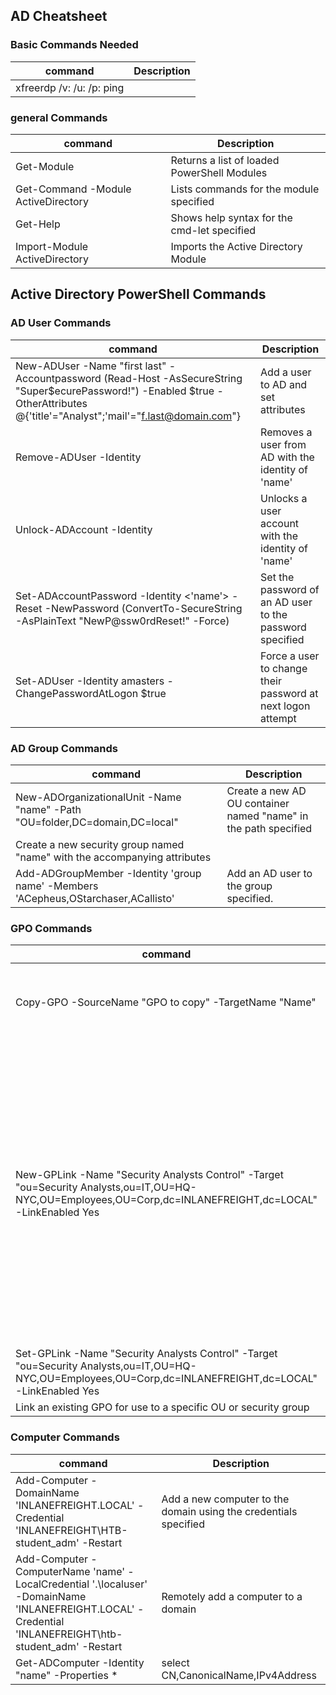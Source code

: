 ## AD Cheatsheet

### Basic Commands Needed
|command|Description|
|---|---|
|xfreerdp /v:<IP> /u:<User> /p:<Password> ping <IP>||

### general Commands 
|command|Description|
|---|---|
|Get-Module | Returns a list of loaded PowerShell Modules |
|Get-Command -Module ActiveDirectory |Lists commands for the module specified |
|Get-Help <cmd-let> | Shows help syntax for the cmd-let specified |
|Import-Module ActiveDirectory | Imports the Active Directory Module|

## Active Directory PowerShell Commands
### AD User Commands
|command|Description|
|---|---|
|New-ADUser -Name "first last" -Accountpassword (Read-Host -AsSecureString "Super$ecurePassword!") -Enabled $true -OtherAttributes @{'title'="Analyst";'mail'="f.last@domain.com"}|Add a user to AD and set attributes|
|Remove-ADUser -Identity <name> |Removes a user from AD with the identity of 'name'|
|Unlock-ADAccount -Identity <name>|Unlocks a user account with the identity of 'name'|
|Set-ADAccountPassword -Identity <'name'> -Reset -NewPassword (ConvertTo-SecureString -AsPlainText "NewP@ssw0rdReset!" -Force)|Set the password of an AD user to the password specified|
|Set-ADUser -Identity amasters -ChangePasswordAtLogon $true |Force a user to change their password at next logon attempt|

### AD Group Commands
|command|Description|
|---|---|
|New-ADOrganizationalUnit -Name "name" -Path "OU=folder,DC=domain,DC=local"|Create a new AD OU container named "name" in the path specified|
Create a new security group named "name" with the accompanying attributes|
|Add-ADGroupMember -Identity 'group name' -Members 'ACepheus,OStarchaser,ACallisto'|Add an AD user to the group specified.|

### GPO Commands
|command|Description|
|---|---|
|Copy-GPO -SourceName "GPO to copy" -TargetName "Name"|Copy a GPO for use as a new GPO with a target name of "name"|
|New-GPLink -Name "Security Analysts Control" -Target "ou=Security Analysts,ou=IT,OU=HQ-NYC,OU=Employees,OU=Corp,dc=INLANEFREIGHT,dc=LOCAL" -LinkEnabled Yes|Links an existing GPO to the specified OU path. The "-LinkEnabled Yes" ensures that once the link has been established, that the GPO and it's policies are actually enabled (as it is possibe for a GPLink to exist, but at the same time be disabled.)|
|Set-GPLink -Name "Security Analysts Control" -Target "ou=Security Analysts,ou=IT,OU=HQ-NYC,OU=Employees,OU=Corp,dc=INLANEFREIGHT,dc=LOCAL" -LinkEnabled Yes|
Link an existing GPO for use to a specific OU or security group|

### Computer Commands
|command|Description|
|---|---|
|Add-Computer -DomainName 'INLANEFREIGHT.LOCAL' -Credential 'INLANEFREIGHT\HTB-student_adm' -Restart|Add a new computer to the domain using the credentials specified|
|Add-Computer -ComputerName 'name' -LocalCredential '.\localuser' -DomainName 'INLANEFREIGHT.LOCAL' -Credential 'INLANEFREIGHT\htb-student_adm' -Restart|Remotely add a computer to a domain|
|Get-ADComputer -Identity "name" -Properties * | select CN,CanonicalName,IPv4Address|Check for a computer named "name" and view its properties|

